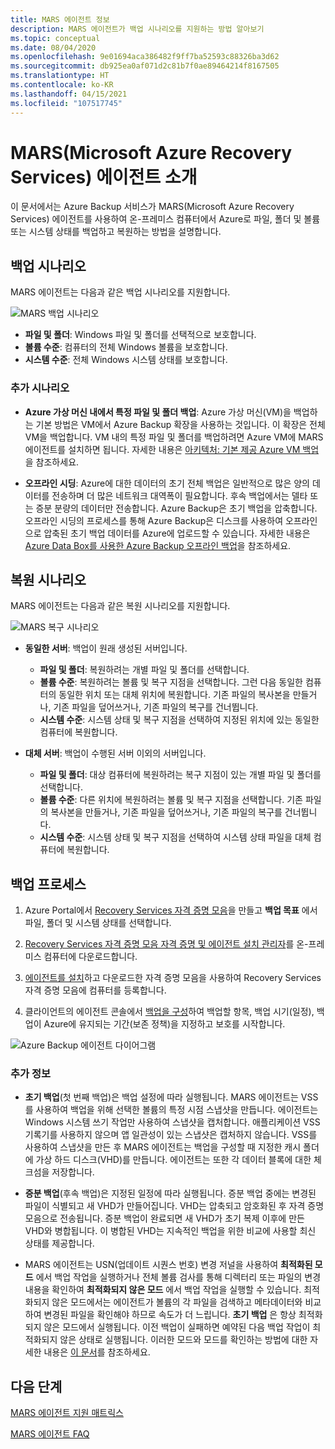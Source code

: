 ```yaml
---
title: MARS 에이전트 정보
description: MARS 에이전트가 백업 시나리오를 지원하는 방법 알아보기
ms.topic: conceptual
ms.date: 08/04/2020
ms.openlocfilehash: 9e01694aca386482f9ff7ba52593c88326ba3d62
ms.sourcegitcommit: db925ea0af071d2c81b7f0ae89464214f8167505
ms.translationtype: HT
ms.contentlocale: ko-KR
ms.lasthandoff: 04/15/2021
ms.locfileid: "107517745"
---
```

# <a name="about-the-microsoft-azure-recovery-services-mars-agent"></a>MARS(Microsoft Azure Recovery Services) 에이전트 소개

이 문서에서는 Azure Backup 서비스가 MARS(Microsoft Azure Recovery Services) 에이전트를 사용하여 온-프레미스 컴퓨터에서 Azure로 파일, 폴더 및 볼륨 또는 시스템 상태를 백업하고 복원하는 방법을 설명합니다.

## <a name="backup-scenarios"></a>백업 시나리오

MARS 에이전트는 다음과 같은 백업 시나리오를 지원합니다.

![MARS 백업 시나리오](./media/backup-try-azure-backup-in-10-mins/backup-scenarios.png)

- **파일 및 폴더**: Windows 파일 및 폴더를 선택적으로 보호합니다.
- **볼륨 수준**: 컴퓨터의 전체 Windows 볼륨을 보호합니다.
- **시스템 수준**: 전체 Windows 시스템 상태를 보호합니다.

### <a name="additional-scenarios"></a>추가 시나리오

- **Azure 가상 머신 내에서 특정 파일 및 폴더 백업**: Azure 가상 머신(VM)을 백업하는 기본 방법은 VM에서 Azure Backup 확장을 사용하는 것입니다. 이 확장은 전체 VM을 백업합니다. VM 내의 특정 파일 및 폴더를 백업하려면 Azure VM에 MARS 에이전트를 설치하면 됩니다. 자세한 내용은 [아키텍처: 기본 제공 Azure VM 백업](./backup-architecture.md#architecture-built-in-azure-vm-backup)을 참조하세요.

- **오프라인 시딩**: Azure에 대한 데이터의 초기 전체 백업은 일반적으로 많은 양의 데이터를 전송하며 더 많은 네트워크 대역폭이 필요합니다. 후속 백업에서는 델타 또는 증분 분량의 데이터만 전송합니다. Azure Backup은 초기 백업을 압축합니다. 오프라인 시딩의 프로세스를 통해 Azure Backup은 디스크를 사용하여 오프라인으로 압축된 초기 백업 데이터를 Azure에 업로드할 수 있습니다. 자세한 내용은 [Azure Data Box를 사용한 Azure Backup 오프라인 백업](offline-backup-azure-data-box.md)을 참조하세요.

## <a name="restore-scenarios"></a>복원 시나리오

MARS 에이전트는 다음과 같은 복원 시나리오를 지원합니다.

![MARS 복구 시나리오](./media/backup-try-azure-backup-in-10-mins/restore-scenarios.png)

- **동일한 서버**: 백업이 원래 생성된 서버입니다.
  - **파일 및 폴더**: 복원하려는 개별 파일 및 폴더를 선택합니다.
  - **볼륨 수준**: 복원하려는 볼륨 및 복구 지점을 선택합니다. 그런 다음 동일한 컴퓨터의 동일한 위치 또는 대체 위치에 복원합니다.  기존 파일의 복사본을 만들거나, 기존 파일을 덮어쓰거나, 기존 파일의 복구를 건너뜁니다.
  - **시스템 수준**: 시스템 상태 및 복구 지점을 선택하여 지정된 위치에 있는 동일한 컴퓨터에 복원합니다.

- **대체 서버**: 백업이 수행된 서버 이외의 서버입니다.
  - **파일 및 폴더**: 대상 컴퓨터에 복원하려는 복구 지점이 있는 개별 파일 및 폴더를 선택합니다.
  - **볼륨 수준**: 다른 위치에 복원하려는 볼륨 및 복구 지점을 선택합니다. 기존 파일의 복사본을 만들거나, 기존 파일을 덮어쓰거나, 기존 파일의 복구를 건너뜁니다.
  - **시스템 수준**: 시스템 상태 및 복구 지점을 선택하여 시스템 상태 파일을 대체 컴퓨터에 복원합니다.

## <a name="backup-process"></a>백업 프로세스

1. Azure Portal에서 [Recovery Services 자격 증명 모음](install-mars-agent.md#create-a-recovery-services-vault)을 만들고 **백업 목표** 에서 파일, 폴더 및 시스템 상태를 선택합니다.
2. [Recovery Services 자격 증명 모음 자격 증명 및 에이전트 설치 관리자](./install-mars-agent.md#download-the-mars-agent)를 온-프레미스 컴퓨터에 다운로드합니다.

3. [에이전트를 설치](./install-mars-agent.md#install-and-register-the-agent)하고 다운로드한 자격 증명 모음을 사용하여 Recovery Services 자격 증명 모음에 컴퓨터를 등록합니다.
4. 클라이언트의 에이전트 콘솔에서 [백업을 구성](./backup-windows-with-mars-agent.md#create-a-backup-policy)하여 백업할 항목, 백업 시기(일정), 백업이 Azure에 유지되는 기간(보존 정책)을 지정하고 보호를 시작합니다.

![Azure Backup 에이전트 다이어그램](./media/backup-try-azure-backup-in-10-mins/backup-process.png)

### <a name="additional-information"></a>추가 정보

- **초기 백업**(첫 번째 백업)은 백업 설정에 따라 실행됩니다.  MARS 에이전트는 VSS를 사용하여 백업을 위해 선택한 볼륨의 특정 시점 스냅샷을 만듭니다. 에이전트는 Windows 시스템 쓰기 작업만 사용하여 스냅샷을 캡처합니다. 애플리케이션 VSS 기록기를 사용하지 않으며 앱 일관성이 있는 스냅샷은 캡처하지 않습니다. VSS를 사용하여 스냅샷을 만든 후 MARS 에이전트는 백업을 구성할 때 지정한 캐시 폴더에 가상 하드 디스크(VHD)를 만듭니다. 에이전트는 또한 각 데이터 블록에 대한 체크섬을 저장합니다.

- **증분 백업**(후속 백업)은 지정된 일정에 따라 실행됩니다. 증분 백업 중에는 변경된 파일이 식별되고 새 VHD가 만들어집니다. VHD는 압축되고 암호화된 후 자격 증명 모음으로 전송됩니다. 증분 백업이 완료되면 새 VHD가 초기 복제 이후에 만든 VHD와 병합됩니다. 이 병합된 VHD는 지속적인 백업을 위한 비교에 사용할 최신 상태를 제공합니다.

- MARS 에이전트는 USN(업데이트 시퀀스 번호) 변경 저널을 사용하여 **최적화된 모드** 에서 백업 작업을 실행하거나 전체 볼륨 검사를 통해 디렉터리 또는 파일의 변경 내용을 확인하여 **최적화되지 않은 모드** 에서 백업 작업을 실행할 수 있습니다. 최적화되지 않은 모드에서는 에이전트가 볼륨의 각 파일을 검색하고 메타데이터와 비교하여 변경된 파일을 확인해야 하므로 속도가 더 느립니다.  **초기 백업** 은 항상 최적화되지 않은 모드에서 실행됩니다. 이전 백업이 실패하면 예약된 다음 백업 작업이 최적화되지 않은 상태로 실행됩니다. 이러한 모드와 모드를 확인하는 방법에 대한 자세한 내용은 [이 문서](backup-azure-troubleshoot-slow-backup-performance-issue.md#cause-backup-job-running-in-unoptimized-mode)를 참조하세요.

## <a name="next-steps"></a>다음 단계

[MARS 에이전트 지원 매트릭스](./backup-support-matrix-mars-agent.md)

[MARS 에이전트 FAQ](./backup-azure-file-folder-backup-faq.yml)
